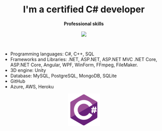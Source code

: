 <h1 align="center">I'm a certified C# developer
</h1>

<p align="center">
 <strong>
  Professional skills
  </strong>
</p>


<p align="center">
 
<img align="center" src="https://github-readme-stats.vercel.app/api/top-langs/?username=ilromali&show_icons=true&layout=compact&title_color=000080&border_color=FFFFFF&text_color=FFFFFF&bg_color=90deg,BF5A62,A6537A,904E95" />
 
</p>

<br />

- Programming languages: C#, C++, SQL
- Frameworks and Libraries: .NET, ASP.NET, ASP.NET MVC .NET Core, ASP.NET Core, Angular, WPF, WinForm, FFmpeg, FileMaker.
- 3D engine: Unity
- Database: MySQL, PostgreSQL, MongoDB, SQLite
- GitHub
- Azure, AWS, Heroku

<p align="center">
 
<img src="https://github.com/ilromali/ilromali/blob/main/csharp.svg" alt="csharp" width="100" height="100" />

</p>


